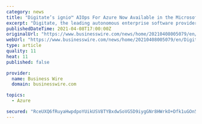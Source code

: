 ```yaml
---
category: news
title: "Digitate’s ignio™ AIOps For Azure Now Available in the Microsoft Azure Marketplace"
excerpt: "Digitate, the leading autonomous enterprise software provider, today announced the availability of ignio™ AIOps for Azure in the Microsoft Azure Marketplace, an online store providing applications and services for use on Azure."
publishedDateTime: 2021-04-08T17:00:00Z
originalUrl: "https://www.businesswire.com/news/home/20210408005079/en/Digitate’s-ignio™-AIOps-For-Azure-Now-Available-in-the-Microsoft-Azure-Marketplace"
webUrl: "https://www.businesswire.com/news/home/20210408005079/en/Digitate’s-ignio™-AIOps-For-Azure-Now-Available-in-the-Microsoft-Azure-Marketplace"
type: article
quality: 11
heat: 11
published: false

provider:
  name: Business Wire
  domain: businesswire.com

topics:
  - Azure

secured: "RceUXQ6fRuyaHwpdpoYUikUSV8TYBxdwSoVG5D9iygGNr8HWrkO+Dfk1uGOn5o/uXuMb3jLywGCtG6Mju4SzJchO4iCLajS/NzaGV7zQ7gOoUIToBLvVfNehhueoznapRPNVoDLwpH4/YX4FOYB0gQyyjK+Ta92OnOMxihMHCYfv51wjtpgu1dTtb3zy1KZvH0MqZL5r+YMmSJ89zBFhSqyLmAd0KiBTuhmGs8DF+E3labOGek44PBBNkNg1juaDTdhmigpXRHuIMYY+Lb/fmWUXFYHVTNT1k09ZmxACiADRi8B1dPivdRCrr3VDFkAtOvZAHYgz3n/hD+4AYJ0U2/bMAZDqQBnthl7iAkWb2e8=;Kz0+kTh7s73I4KmTr8YhWw=="
---
```


